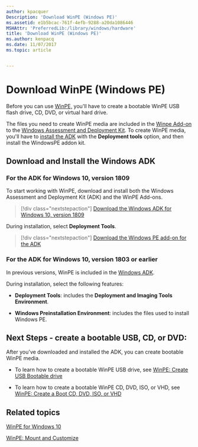 ```yaml
---
author: kpacquer
Description: 'Download WinPE (Windows PE)'
ms.assetid: e1b5bcac-761f-4efb-9288-a20da1086446
MSHAttr: 'PreferredLib:/library/windows/hardware'
title: 'Download WinPE (Windows PE)'
ms.author: kenpacq
ms.date: 11/07/2017
ms.topic: article


---
```


# Download WinPE (Windows PE)


Before you can use [WinPE,](winpe-intro.md) you'll have to create a bootable WinPE USB flash drive, CD, DVD, or virtual hard drive.

The files you need to create WinPE media are included in the [Winpe Add-on](https://go.microsoft.com/fwlink/?linkid=2022233) to the [Windows Assessment and Deployment Kit](http://go.microsoft.com/fwlink/?LinkId=526803). To create WinPE media, you'll have to [install the ADK](https://docs.microsoft.com/en-us/windows-hardware/get-started/adk-install) with the **Deployment tools** option, and then install the WindowsPE addon kit.

## Download and Install the Windows ADK

### For the ADK for Windows 10, version 1809

To start working with WinPE, download and install both the Windows Assessment and Deployment Kit (ADK) and the WinPE Add-ons.

> [!div class="nextstepaction"]
> [Download the Windows ADK for Windows 10, version 1809](https://go.microsoft.com/fwlink/?linkid=2026036)

 During installation, select **Deployment Tools**.

> [!div class="nextstepaction"]
> [Download the Windows PE add-on for the ADK](https://go.microsoft.com/fwlink/?linkid=2022233)

### For the ADK for Windows 10, version 1803 or earlier

In previous versions, WinPE is included in the [Windows ADK](http://go.microsoft.com/fwlink/?LinkId=526803). 

During installation, select the following features:

-   **Deployment Tools**: includes the **Deployment and Imaging Tools Environment**.

-   **Windows Preinstallation Environment**: includes the files used to install Windows PE.

## Next Steps - create a bootable USB, CD, or DVD:

After you've downloaded and installed the ADK, you can create bootable WinPE media.

- To learn how to create a bootable WinPE USB drive, see [WinPE: Create USB Bootable drive](winpe-create-usb-bootable-drive.md) 

- To learn how to create a bootable WinPE CD, DVD, ISO, or VHD, see [WinPE: Create a Boot CD, DVD, ISO, or VHD](winpe-create-a-boot-cd-dvd-iso-or-vhd.md)

## <span id="related_topics"></span>Related topics


[WinPE for Windows 10](winpe-intro.md)

[WinPE: Mount and Customize](winpe-mount-and-customize.md)
